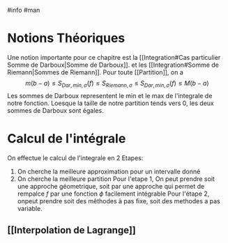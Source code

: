 #info #man 
# Notions Théoriques
Une notion importante pour ce chapitre est la [[Integration#Cas particulier Somme de Darboux|Somme de Darboux]]. et les [[Integration#Somme de Riemann|Sommes de Riemann]].
Pour toute [[Partition]], on a
$$m(b-a)\leq S_{Dar,min,\sigma}(f)\leq S_{Riemann, \sigma}\leq S_{Dar,min,\sigma}(f)\leq M(b-a)$$
Les sommes de Darboux representent le min et le max de l'integrale de notre fonction. Loesque la taille de notre partition tends vers 0, les deux sommes de Darboux sont égales.
# Calcul de l'intégrale
On effectue le calcul de l'integrale en 2 Etapes:
1) On cherche la meilleure approximation pour un intervalle donné
2) On cherche la meilleure partition
Pour l'etape 1, On peut prendre soit une approche géometrique, soit par une approche qui permet de rempalce $f$ par une fonction $\phi$ facilement intégrable
Pour l'étape 2, onpeut prendre soit des mêthodes à pas fixe, soit des methodes a pas variable.
## [[Interpolation de Lagrange]]